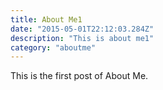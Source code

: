 ```yaml
---
title: About Me1
date: "2015-05-01T22:12:03.284Z"
description: "This is about me1"
category: "aboutme"
---
```


This is the first post of About Me.

